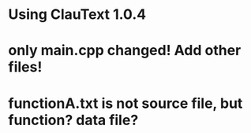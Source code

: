 # Using ClauText 1.0.4

# only main.cpp changed! Add other files!

# functionA.txt is not source file, but function? data file?

